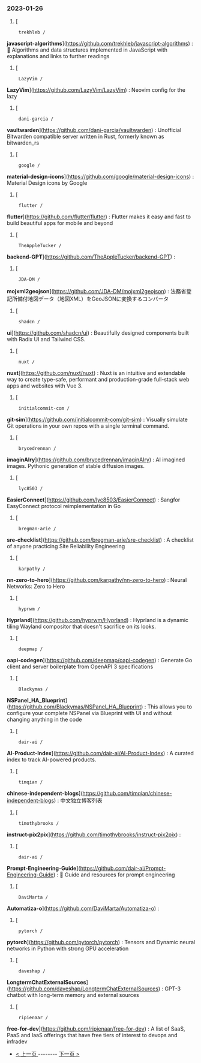 ### 2023-01-26 
1. [
    

        trekhleb /
**javascript-algorithms**](https://github.com/trekhleb/javascript-algorithms) : 📝 Algorithms and data structures implemented in JavaScript with explanations and links to further readings
1. [
    

        LazyVim /
**LazyVim**](https://github.com/LazyVim/LazyVim) : Neovim config for the lazy
1. [
    

        dani-garcia /
**vaultwarden**](https://github.com/dani-garcia/vaultwarden) : Unofficial Bitwarden compatible server written in Rust, formerly known as bitwarden_rs
1. [
    

        google /
**material-design-icons**](https://github.com/google/material-design-icons) : Material Design icons by Google
1. [
    

        flutter /
**flutter**](https://github.com/flutter/flutter) : Flutter makes it easy and fast to build beautiful apps for mobile and beyond
1. [
    

        TheAppleTucker /
**backend-GPT**](https://github.com/TheAppleTucker/backend-GPT) : 
1. [
    

        JDA-DM /
**mojxml2geojson**](https://github.com/JDA-DM/mojxml2geojson) : 法務省登記所備付地図データ（地図XML）をGeoJSONに変換するコンバータ
1. [
    

        shadcn /
**ui**](https://github.com/shadcn/ui) : Beautifully designed components built with Radix UI and Tailwind CSS.
1. [
    

        nuxt /
**nuxt**](https://github.com/nuxt/nuxt) : Nuxt is an intuitive and extendable way to create type-safe, performant and production-grade full-stack web apps and websites with Vue 3.
1. [
    

        initialcommit-com /
**git-sim**](https://github.com/initialcommit-com/git-sim) : Visually simulate Git operations in your own repos with a single terminal command.
1. [
    

        brycedrennan /
**imaginAIry**](https://github.com/brycedrennan/imaginAIry) : AI imagined images. Pythonic generation of stable diffusion images.
1. [
    

        lyc8503 /
**EasierConnect**](https://github.com/lyc8503/EasierConnect) : Sangfor EasyConnect protocol reimplementation in Go
1. [
    

        bregman-arie /
**sre-checklist**](https://github.com/bregman-arie/sre-checklist) : A checklist of anyone practicing Site Reliability Engineering
1. [
    

        karpathy /
**nn-zero-to-hero**](https://github.com/karpathy/nn-zero-to-hero) : Neural Networks: Zero to Hero
1. [
    

        hyprwm /
**Hyprland**](https://github.com/hyprwm/Hyprland) : Hyprland is a dynamic tiling Wayland compositor that doesn't sacrifice on its looks.
1. [
    

        deepmap /
**oapi-codegen**](https://github.com/deepmap/oapi-codegen) : Generate Go client and server boilerplate from OpenAPI 3 specifications
1. [
    

        Blackymas /
**NSPanel_HA_Blueprint**](https://github.com/Blackymas/NSPanel_HA_Blueprint) : This allows you to configure your complete NSPanel via Blueprint with UI and without changing anything in the code
1. [
    

        dair-ai /
**AI-Product-Index**](https://github.com/dair-ai/AI-Product-Index) : A curated index to track AI-powered products.
1. [
    

        timqian /
**chinese-independent-blogs**](https://github.com/timqian/chinese-independent-blogs) : 中文独立博客列表
1. [
    

        timothybrooks /
**instruct-pix2pix**](https://github.com/timothybrooks/instruct-pix2pix) : 
1. [
    

        dair-ai /
**Prompt-Engineering-Guide**](https://github.com/dair-ai/Prompt-Engineering-Guide) : 🐙 Guide and resources for prompt engineering
1. [
    

        DaviMarta /
**Automatiza-o**](https://github.com/DaviMarta/Automatiza-o) : 
1. [
    

        pytorch /
**pytorch**](https://github.com/pytorch/pytorch) : Tensors and Dynamic neural networks in Python with strong GPU acceleration
1. [
    

        daveshap /
**LongtermChatExternalSources**](https://github.com/daveshap/LongtermChatExternalSources) : GPT-3 chatbot with long-term memory and external sources
1. [
    

        ripienaar /
**free-for-dev**](https://github.com/ripienaar/free-for-dev) : A list of SaaS, PaaS and IaaS offerings that have free tiers of interest to devops and infradev 

- [ < 上一页 ](https://github.com/able8/github-trending-daily-record/blob/master/2023-01-25.md) -------- [ 下一页 > ](https://github.com/able8/github-trending-daily-record/blob/master/2023-01-27.md)